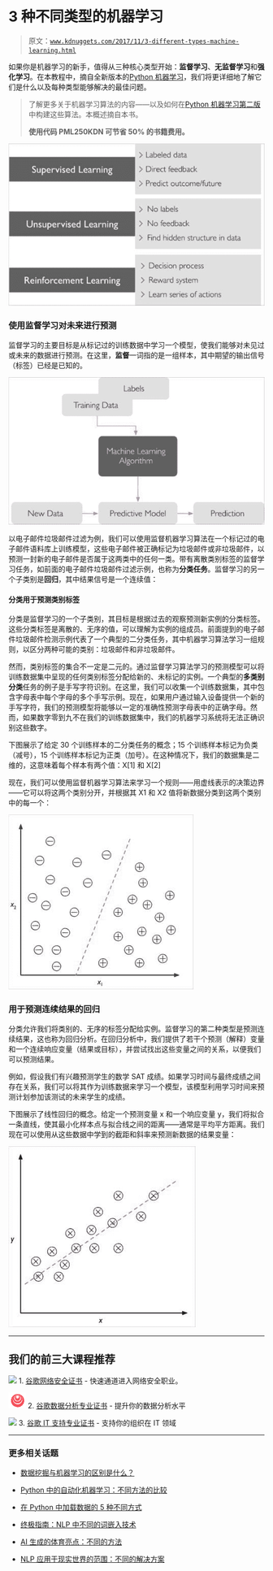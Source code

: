 # 3 种不同类型的机器学习

> 原文：[`www.kdnuggets.com/2017/11/3-different-types-machine-learning.html`](https://www.kdnuggets.com/2017/11/3-different-types-machine-learning.html)

如果你是机器学习的新手，值得从三种核心类型开始：**监督学习**、**无监督学习**和**强化学习**。在本教程中，摘自全新版本的[Python 机器学习](https://www.packtpub.com/big-data-and-business-intelligence/python-machine-learning-second-edition?utm_source=kdnuggets&utm_medium=referral&utm_campaign=pml2e)，我们将更详细地了解它们是什么以及每种类型能够解决的最佳问题。

> 了解更多关于机器学习算法的内容——以及如何在[Python 机器学习第二版](https://www.packtpub.com/big-data-and-business-intelligence/python-machine-learning-second-edition?utm_source=kdnuggets&utm_medium=referral&utm_campaign=pml2e)中构建这些算法。本概述摘自本书。
> 
> **使用代码 PML250KDN 可节省 50% 的书籍费用。**

![](img/8dcf7efc441f2385f92e4905977386af.png)

### **使用监督学习对未来进行预测**

监督学习的主要目标是从标记过的训练数据中学习一个模型，使我们能够对未见过或未来的数据进行预测。在这里，**监督**一词指的是一组样本，其中期望的输出信号（标签）已经是已知的。

![](img/cd9e2d86bae2a5f0a3ae7ade694a710c.png)

以电子邮件垃圾邮件过滤为例，我们可以使用监督机器学习算法在一个标记过的电子邮件语料库上训练模型，这些电子邮件被正确标记为垃圾邮件或非垃圾邮件，以预测一封新的电子邮件是否属于这两类中的任何一类。带有离散类别标签的监督学习任务，如前面的电子邮件垃圾邮件过滤示例，也称为**分类任务**。监督学习的另一个子类别是**回归**，其中结果信号是一个连续值：

#### 分类用于预测类别标签

分类是监督学习的一个子类别，其目标是根据过去的观察预测新实例的分类标签。这些分类标签是离散的、无序的值，可以理解为实例的组成员。前面提到的电子邮件垃圾邮件检测示例代表了一个典型的二分类任务，其中机器学习算法学习一组规则，以区分两种可能的类别：垃圾邮件和非垃圾邮件。

然而，类别标签的集合不一定是二元的。通过监督学习算法学习的预测模型可以将训练数据集中呈现的任何类别标签分配给新的、未标记的实例。一个典型的**多类别分类**任务的例子是手写字符识别。在这里，我们可以收集一个训练数据集，其中包含字母表中每个字母的多个手写示例。现在，如果用户通过输入设备提供一个新的手写字符，我们的预测模型将能够以一定的准确性预测字母表中的正确字母。然而，如果数字零到九不在我们的训练数据集中，我们的机器学习系统将无法正确识别这些数字。

下图展示了给定 30 个训练样本的二分类任务的概念；15 个训练样本标记为负类（减号），15 个训练样本标记为正类（加号）。在这种情况下，我们的数据集是二维的，这意味着每个样本有两个值：X[1] 和 X[2]

现在，我们可以使用监督机器学习算法来学习一个规则——用虚线表示的决策边界——它可以将这两个类别分开，并根据其 X1 和 X2 值将新数据分类到这两个类别中的每一个：

![](img/ebe06d7921b1571d237666e03df84221.png)

### 用于预测连续结果的回归

分类允许我们将类别的、无序的标签分配给实例。监督学习的第二种类型是预测连续结果，这也称为回归分析。在回归分析中，我们提供了若干个预测（解释）变量和一个连续响应变量（结果或目标），并尝试找出这些变量之间的关系，以便我们可以预测结果。

例如，假设我们有兴趣预测学生的数学 SAT 成绩。如果学习时间与最终成绩之间存在关系，我们可以将其作为训练数据来学习一个模型，该模型利用学习时间来预测计划参加该测试的未来学生的成绩。

下图展示了线性回归的概念。给定一个预测变量 x 和一个响应变量 y，我们将拟合一条直线，使其最小化样本点与拟合线之间的距离——通常是平均平方距离。我们现在可以使用从这些数据中学到的截距和斜率来预测新数据的结果变量：

![](img/58e1cc8973ac71c4d3888bbd5ca6bdbc.png)

* * *

## 我们的前三大课程推荐

![](img/0244c01ba9267c002ef39d4907e0b8fb.png) 1\. [谷歌网络安全证书](https://www.kdnuggets.com/google-cybersecurity) - 快速通道进入网络安全职业。

![](img/e225c49c3c91745821c8c0368bf04711.png) 2\. [谷歌数据分析专业证书](https://www.kdnuggets.com/google-data-analytics) - 提升你的数据分析水平

![](img/0244c01ba9267c002ef39d4907e0b8fb.png) 3\. [谷歌 IT 支持专业证书](https://www.kdnuggets.com/google-itsupport) - 支持你的组织在 IT 领域

* * *

### 更多相关话题

+   [数据挖掘与机器学习的区别是什么？](https://www.kdnuggets.com/2022/06/data-mining-different-machine-learning.html)

+   [Python 中的自动化机器学习：不同方法的比较](https://www.kdnuggets.com/2023/03/automated-machine-learning-python-comparison-different-approaches.html)

+   [在 Python 中加载数据的 5 种不同方式](https://www.kdnuggets.com/2020/08/5-different-ways-load-data-python.html)

+   [终极指南：NLP 中不同的词嵌入技术](https://www.kdnuggets.com/2021/11/guide-word-embedding-techniques-nlp.html)

+   [AI 生成的体育亮点：不同的方法](https://www.kdnuggets.com/2022/03/aigenerated-sports-highlights-different-approaches.html)

+   [NLP 应用于现实世界的范围：不同的解决方案](https://www.kdnuggets.com/2022/03/different-solution-problem-range-nlp-applications-real-world.html)

